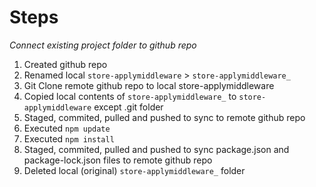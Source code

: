 # Steps

*Connect existing project folder to github repo*

1) Created github repo
2) Renamed local `store-applymiddleware` > `store-applymiddleware_`
3) Git Clone remote github repo to local store-applymiddleware 
4) Copied local contents of `store-applymiddleware_`  to `store-applymiddleware` except .git folder
5) Staged, commited, pulled and pushed to sync to remote github repo
6) Executed `npm update`
7) Executed `npm install`
8) Staged, commited, pulled and pushed to sync package.json and package-lock.json files to remote github repo
9)  Deleted local (original) `store-applymiddleware_` folder